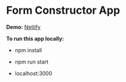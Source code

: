 # Form Constructor App

**Demo:** [Netlify]()

**To run this app locally:**
* npm install

* npm run start

* localhost:3000
